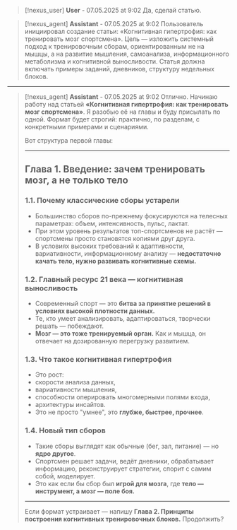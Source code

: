 >[!nexus_user] **User** - 07.05.2025 at 9:02
> Да, сделай статью.
<!-- UID: bbb21d74-2515-45b6-aa0b-e7da6a281a2c -->




>[!nexus_agent] **Assistant** - 07.05.2025 at 9:02
> Пользователь инициировал создание статьи: «Когнитивная гипертрофия: как тренировать мозг спортсмена». Цель — изложить системный подход к тренировочным сборам, ориентированным не на мышцы, а на развитие мышления, самоанализа, информационного метаболизма и когнитивной выносливости. Статья должна включать примеры заданий, дневников, структуру недельных блоков.
<!-- UID: 492553ba-798a-469b-85cd-f2b69c95dd76 -->

---

>[!nexus_agent] **Assistant** - 07.05.2025 at 9:02
> Отлично. Начинаю работу над статьей **«Когнитивная гипертрофия: как тренировать мозг спортсмена»**. Я разобью её на главы и буду присылать по одной. Формат будет строгий: практично, по разделам, с конкретными примерами и сценариями.
> 
> Вот структура первой главы:
> 
> ---
> 
> ## **Глава 1. Введение: зачем тренировать мозг, а не только тело**
> 
> ### **1.1. Почему классические сборы устарели**
> - Большинство сборов по-прежнему фокусируются на телесных параметрах: объем, интенсивность, пульс, лактат.
> - При этом уровень результатов топ-спортсменов не растёт — спортсмены просто становятся копиями друг друга.
> - В условиях высоких требований к адаптивности, вариативности, информационному анализу — **недостаточно качать тело, нужно развивать когнитивные схемы.**
> 
> ### **1.2. Главный ресурс 21 века — когнитивная выносливость**
> - Современный спорт — это **битва за принятие решений в условиях высокой плотности данных.**
> - Те, кто умеет анализировать, адаптироваться, творчески решать — побеждают.
> - **Мозг — это тоже тренируемый орган.** Как и мышца, он отвечает на дозированную перегрузку развитием.
> 
> ### **1.3. Что такое когнитивная гипертрофия**
> - Это рост: 
>  - скорости анализа данных, 
>  - вариативности мышления, 
>  - способности оперировать многомерными полями входа, 
>  - архитектуры инсайтов. 
> - Это не просто "умнее", это **глубже, быстрее, прочнее**.
> 
> ### **1.4. Новый тип сборов**
> - Такие сборы выглядят как обычные (бег, зал, питание) — но **ядро другое**.
> - Спортсмен решает задачи, ведёт дневники, обрабатывает информацию, реконструирует стратегии, спорит с самим собой, моделирует.
> - Это как если бы сбор был **игрой для мозга**, где **тело — инструмент, а мозг — поле боя.**
> 
> ---
> 
> Если формат устраивает — напишу **Глава 2. Принципы построения когнитивных тренировочных блоков.** 
> Продолжить?
<!-- UID: 9fffb3ec-59e6-44eb-93bb-f7134f4402bd -->